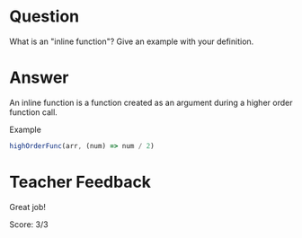 # Question
What is an "inline function"? Give an example with your definition.

# Answer
An inline function is a function created as an argument during a higher order function call.

Example

```js
highOrderFunc(arr, (num) => num / 2)
```

# Teacher Feedback

Great job! 

Score: 3/3